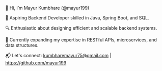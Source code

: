 👋 Hi, I’m Mayur Kumbhare (@mayur199)

💼 Aspiring Backend Developer skilled in Java, Spring Boot, and SQL.

🔍 Enthusiastic about designing efficient and scalable backend systems.

🌟 Currently expanding my expertise in RESTful APIs, microservices, and data structures.

📬 Let's connect: kumbharemayur75@gmail.com | https://github.com/mayur199

<!---
mayur199/mayur199 is a ✨ special ✨ repository because its `README.md` (this file) appears on your GitHub profile.
You can click the Preview link to take a look at your changes.
--->
